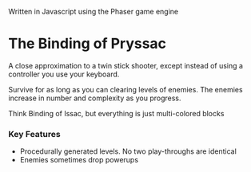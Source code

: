 Written in Javascript using the Phaser game engine

# The Binding of Pryssac
A close approximation to a twin stick shooter, except instead of using a controller you use your keyboard.

Survive for as long as you can clearing levels of enemies. The enemies increase in number and complexity as you progress.

Think Binding of Issac, but everything is just multi-colored blocks



### Key Features
* Procedurally generated levels. No two play-throughs are identical
* Enemies sometimes drop powerups
